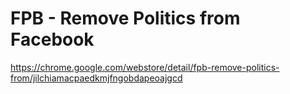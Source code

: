 # FPB - Remove Politics from Facebook

https://chrome.google.com/webstore/detail/fpb-remove-politics-from/jilchiamacpaedkmjfngobdapeoajgcd

